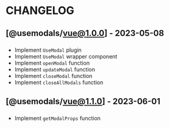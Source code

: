 # CHANGELOG


## [@usemodals/vue@1.0.0] - 2023-05-08

### <Features>
- Implement `UseModal` plugin
- Implement `UseModal` wrapper component
- Implement `openModal` function
- Implement `updateModal` function
- Implement `closeModal` function
- Implement `closeAllModals` function


## [@usemodals/vue@1.1.0] - 2023-06-01

### <Features>
- Implement `getModalProps` function